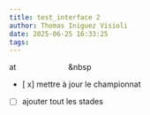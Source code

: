 ```yaml
---
title: test_interface 2
author: Thomas Iniguez Visioli
date: 2025-06-25 16:33:25
tags:
---
```

at &nbsp;&nbsp;&nbsp;&nbsp;&nbsp;&nbsp;&nbsp;&nbsp;&nbsp;&nbsp;&nbsp;&nbsp;&nbsp;&nbsp;&nbsp;&nbsp;&nbsp;&nbsp;&nbsp;&nbsp;&nbsp;&nbsp;&nbsp;&nbsp

* [ x] mettre à jour le championnat

* [ ] ajouter tout les stades

